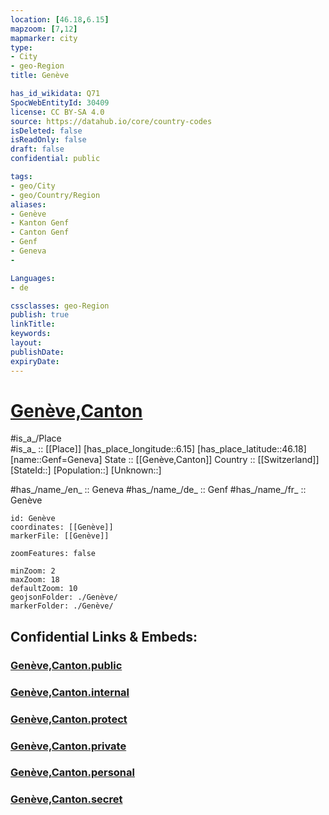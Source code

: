 ```yaml
---
location: [46.18,6.15] 
mapzoom: [7,12] 
mapmarker: city 
type: 
- City
- geo-Region
title: Genève

has_id_wikidata: Q71 
SpocWebEntityId: 30409
license: CC BY-SA 4.0
source: https://datahub.io/core/country-codes
isDeleted: false
isReadOnly: false
draft: false
confidential: public

tags:
- geo/City
- geo/Country/Region
aliases:
- Genève
- Kanton Genf
- Canton Genf
- Genf
- Geneva
- 

Languages:
- de

cssclasses: geo-Region
publish: true
linkTitle: 
keywords: 
layout: 
publishDate: 
expiryDate: 
---
```


# [Genève,Canton](Genève,Canton.md)

#is_a_/Place  
#is_a_ :: [[Place]] 
[has_place_longitude::6.15] 
[has_place_latitude::46.18] 
[name::Genf=Geneva] 
State ::  [[Genève,Canton]]
Country :: [[Switzerland]]  
[StateId::] 
[Population::] 
[Unknown::] 

#has_/name_/en_ :: Geneva 
#has_/name_/de_ :: Genf 
#has_/name_/fr_ :: Genève 


```leaflet
id: Genève
coordinates: [[Genève]] 
markerFile: [[Genève]] 

zoomFeatures: false 

minZoom: 2 
maxZoom: 18
defaultZoom: 10 
geojsonFolder: ./Genève/
markerFolder: ./Genève/
```


## Confidential Links & Embeds: 

### [Genève,Canton.public](/_public/\Earth\Continent\Europe\Europe~Central\Switzerland\Switzerland~CantonsGenève,Canton.public.md) 

### [Genève,Canton.internal](/_internal/\Earth\Continent\Europe\Europe~Central\Switzerland\Switzerland~CantonsGenève,Canton.internal.md) 

### [Genève,Canton.protect](/_protect/\Earth\Continent\Europe\Europe~Central\Switzerland\Switzerland~CantonsGenève,Canton.protect.md) 

### [Genève,Canton.private](/_private/\Earth\Continent\Europe\Europe~Central\Switzerland\Switzerland~CantonsGenève,Canton.private.md) 

### [Genève,Canton.personal](/_personal/\Earth\Continent\Europe\Europe~Central\Switzerland\Switzerland~CantonsGenève,Canton.personal.md) 

### [Genève,Canton.secret](/_secret/\Earth\Continent\Europe\Europe~Central\Switzerland\Switzerland~CantonsGenève,Canton.secret.md)

